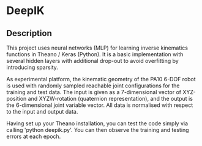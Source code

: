 DeepIK
======================================================

Description
------------
This project uses neural networks (MLP) for learning inverse kinematics functions in Theano / Keras (Python). It is a basic implementation with several hidden layers with additional drop-out to avoid overfitting by introducing sparsity.

As experimental platform, the kinematic geometry of the PA10 6-DOF robot is used with randomly sampled reachable joint configurations for the training and test data. The input is given as a 7-dimensional vector of XYZ-position and XYZW-rotation (quaternion representation), and the output is the 6-dimensional joint variable vector. All data is normalised with respect to the input and output data.

Having set up your Theano installation, you can test the code simply via calling 'python deepik.py'. You can then observe the training and testing errors at each epoch.

